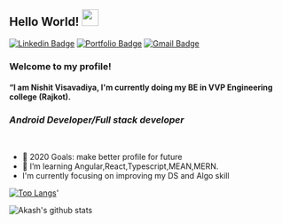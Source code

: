 ## Hello World! <img src="https://raw.githubusercontent.com/iampavangandhi/iampavangandhi/master/gifs/Hi.gif" width="30px"></h2>
[![Linkedin Badge](https://img.shields.io/badge/-nishitvisavadiya-blue?style=flat&logo=Linkedin&logoColor=white&link=https://www.linkedin.com/in/nishit-visavadia-9b6b25165/)](https://www.linkedin.com/in/nishit-visavadia-9b6b25165/)
[![Portfolio Badge](https://img.shields.io/badge/-@_NishitVisavadiya-000000?style=flat&labelColor=000000&logo=Medium&link=https://medium.com/@nishitgajjar1999)](https://medium.com/@nishitgajjar1999)
[![Gmail Badge](https://img.shields.io/badge/-nishitvisavadiya-c14438?style=flat&logo=Gmail&logoColor=white&link=mailto:nishitvisavadiya@gmail.com)](mailto:nishitgajjar1999@gmail.com)
### Welcome to my profile!
#### <p>“I am Nishit Visavadiya, I'm currently doing my BE in VVP Engineering college (Rajkot).</p>
### <i>Android Developer/Full stack developer</i>
<br/>

- 🥅 2020 Goals: make better profile for future
- 🌱 I’m learning Angular,React,Typescript,MEAN,MERN.
- I'm currently focusing on improving my DS and Algo skill
 
[![Top Langs](https://github-readme-stats.vercel.app/api/top-langs/?username=nishit-visavadiya&layout=compact&show_icons=true&theme=radical)](https://github.com/nishit-visavadiya/github-readme-stats)'

 </p>
 
 ![Akash's github stats](https://github-readme-stats.vercel.app/api?username=nishit-visavadiya&show_icons=true&theme=radical)
